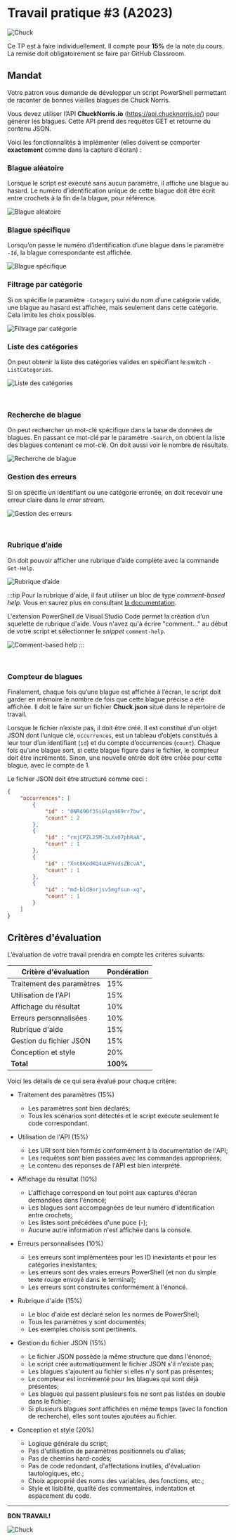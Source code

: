 # Travail pratique #3 (A2023)

![Chuck](./assets/tp3/chuck1.png)

Ce TP est à faire individuellement. Il compte pour **15%** de la note du cours. La remise doit obligatoirement se faire par GitHub Classroom.


## Mandat

Votre patron vous demande de développer un script PowerShell permettant de raconter de bonnes vieilles blagues de Chuck Norris. 

Vous devez utiliser l’API **ChuckNorris.io** (https://api.chucknorris.io/) pour générer les blagues. Cette API prend des requêtes GET et retourne du contenu JSON.

Voici les fonctionnalités à implémenter (elles doivent se comporter **exactement** comme dans la capture d’écran) :


### Blague aléatoire

Lorsque le script est exécuté sans aucun paramètre, il affiche une blague au hasard. Le numéro d’identification unique de cette blague doit être écrit entre crochets à la fin de la blague, pour référence.

![Blague aléatoire](./assets/tp3/tp3-random.png)
 
### Blague spécifique

Lorsqu’on passe le numéro d’identification d’une blague dans le paramètre `-Id`, la blague correspondante est affichée.

![Blague spécifique](./assets/tp3/tp3-specific.png)


### Filtrage par catégorie

Si on spécifie le paramètre `-Category` suivi du nom d’une catégorie valide, une blague au hasard est affichée, mais seulement dans cette catégorie. Cela limite les choix possibles.

![Filtrage par catégorie](./assets/tp3/tp3-category.png)


### Liste des catégories

On peut obtenir la liste des catégories valides en spécifiant le switch `-ListCategories`.

![Liste des catégories](./assets/tp3/tp3-list.png)

 
### Recherche de blague

On peut rechercher un mot-clé spécifique dans la base de données de blagues. En passant ce mot-clé par le paramètre `-Search`, on obtient la liste des blagues contenant ce mot-clé. On doit aussi voir le nombre de résultats.

![Recherche de blague](./assets/tp3/tp3-search.png)


### Gestion des erreurs

Si on spécifie un identifiant ou une catégorie erronée, on doit recevoir une erreur claire dans le *error stream*.

![Gestion des erreurs](./assets/tp3/tp3-errors.png)

 
### Rubrique d’aide

On doit pouvoir afficher une rubrique d’aide complète avec la commande `Get-Help`.

![Rubrique d’aide](./assets/tp3/tp3-help.png)

:::tip
Pour la rubrique d'aide, il faut utiliser un bloc de type *comment-based help*. Vous en saurez plus en consultant [la documentation](https://learn.microsoft.com/fr-ca/powershell/module/microsoft.powershell.core/about/about_comment_based_help?view=powershell-5.1).

L'extension PowerShell de Visual Studio Code permet la création d'un squelette de rubrique d'aide. Vous n'avez qu'à écrire "comment..." au début de votre script et sélectionner le *snippet* `comment-help`.

![Comment-based help](./assets/tp3/tp3-commentbasedhelp.png)
:::

 
### Compteur de blagues

Finalement, chaque fois qu’une blague est affichée à l’écran, le script doit garder en mémoire le nombre de fois que cette blague précise a été affichée. Il doit le faire sur un fichier **Chuck.json** situé dans le répertoire de travail.

Lorsque le fichier n’existe pas, il doit être créé. Il est constitué d’un objet JSON dont l’unique clé, `occurrences`, est un tableau d’objets constitués à leur tour d’un identifiant (`id`) et du compte d’occurrences (`count`). Chaque fois qu’une blague sort, si cette blague figure dans le fichier, le compteur doit être incrémenté. Sinon, une nouvelle entrée doit être créée pour cette blague, avec le compte de 1.

Le fichier JSON doit être structuré comme ceci :

```json
{
    "occurrences": [
        {
            "id" : "0NR490f3SiGlqn469rr7bw",
            "count" : 2
        },
        {
            "id" : "rmjCPZL2SM-3LXx07phRaA",
            "count" : 1
        },
        {
            "id" : "Xnt8KedKQ4uUFhVdsZBcvA",
            "count" : 1
        },
        {
            "id" : "md-bld8orjsv5mgfsun-xq",
            "count" : 1
        }
    ]
}
```

## Critères d'évaluation

L’évaluation de votre travail prendra en compte les critères suivants:

| Critère d'évaluation | Pondération |
| -- | -- |
| Traitement des paramètres | 15% |
| Utilisation de l'API | 15% |
| Affichage du résultat | 10% |
| Erreurs personnalisées | 10% |
| Rubrique d'aide | 15% |
| Gestion du fichier JSON | 15% |
| Conception et style | 20% |
| **Total** | **100%** |


Voici les détails de ce qui sera évalué pour chaque critère:

- Traitement des paramètres (15%)
    - Les paramètres sont bien déclarés;
    - Tous les scénarios sont détectés et le script exécute seulement le code correspondant.

- Utilisation de l'API (15%)
    - Les URI sont bien formés conformément à la documentation de l'API;
    - Les requêtes sont bien passées avec les commandes appropriées;
    - Le contenu des réponses de l'API est bien interprété.

- Affichage du résultat (10%)
    - L'affichage correspond en tout point aux captures d'écran demandées dans l'énoncé;
    - Les blagues sont accompagnées de leur numéro d'identification entre crochets;
    - Les listes sont précédées d'une puce (-);
    - Aucune autre information n'est affichée dans la console.

- Erreurs personnalisées (10%)
    - Les erreurs sont implémentées pour les ID inexistants et pour les catégories inexistantes;
    - Les erreurs sont des vraies erreurs PowerShell (et non du simple texte rouge envoyé dans le terminal);
    - Les erreurs sont construites conformément à l'énoncé.

- Rubrique d'aide (15%)
    - Le bloc d'aide est déclaré selon les normes de PowerShell;
    - Tous les paramètres y sont documentés;
    - Les exemples choisis sont pertinents.

- Gestion du fichier JSON (15%)
    - Le fichier JSON possède la même structure que dans l'énoncé;
    - Le script crée automatiquement le fichier JSON s'il n'existe pas;
    - Les blagues s'ajoutent au fichier si elles n'y sont pas présentes;
    - Le compteur est incrémenté pour les blagues qui sont déjà présentes;
    - Les blagues qui passent plusieurs fois ne sont pas listées en double dans le fichier;
    - Si plusieurs blagues sont affichées en même temps (avec la fonction de recherche), elles sont toutes ajoutées au fichier.

- Conception et style (20%)
    - Logique générale du script;
    - Pas d'utilisation de paramètres positionnels ou d'alias;
    - Pas de chemins hard-codés;
    - Pas de code redondant, d'affectations inutiles, d'évaluation tautologiques, etc.;
    - Choix approprié des noms des variables, des fonctions, etc.;
    - Style et lisibilité, qualité des commentaires, indentation et espacement du code.


---

**BON TRAVAIL!**

![Chuck](./assets/tp3/chuck2.png)